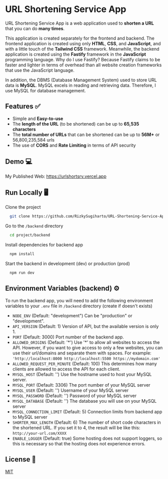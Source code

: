 
# URL Shortening Service App

URL Shortening Service App is a web application used to **shorten a URL** that you can do **many times**.

This application is created separately for the frontend and backend. The frontend application is created using only **HTML**, **CSS**, and **JavaScript**, and with a little touch of the **Tailwind CSS** framework. Meanwhile, the backend application is created using the **Fastify** framework in the **JavaScript** programming language. Why do I use Fastify? Because Fastify claims to be faster and lighter in terms of overhead than all website creation frameworks that use the JavaScript language.

In addition, the DBMS (Database Management System) used to store URL data is **MySQL**. MySQL excels in reading and retrieving data. Therefore, I use MySQL for database management.




## Features ✅

- Simple and **Easy-to-use**
- The **length of the URL** (to be shortened) can be up to **65,535 characters**
- The **total number of URLs** that can be shortened can be up to **56M+** or 56,800,235,584 urls
- The use of **CORS** and **Rate Limiting** in terms of API security


## Demo 💻

My Published Web: https://urlshortsrv.vercel.app


## Run Locally 🖥

Clone the project

```bash
  git clone https://github.com/RizkySugiharto/URL-Shortening-Service-App.git
```

Go to the `/backend` directory

```bash
  cd project/backend
```

Install dependencies for backend app

```bash
  npm install
```

Start the backend in development (dev) or production (prod)

```bash
  npm run dev
```


## Environment Variables (backend) ⚙

To run the backend app, you will need to add the following environment variables to your `.env` file in `/backend` directory (create if doesn't exists)

- `NODE_ENV` (Default: "development") Can be "production" or "development".
- `API_VERSION` (Default: 1) Version of API, but the available version is only 1.
- `PORT` (Default: 3000) Port number of the backend app.
- `ALLOWED_ORIGINS` (Default: '\*') Use '\*' to allow all websites to access the API. However, if you want to give access to only a few websites, you can use their url/domains and separate them with spaces. For example: `'http://localhost:8000 http://localhost:5500 https://mydomain.com'`
- `ALLOWED_REQUEST_PER_MINUTE` (Default: 100) This determines how many clients are allowed to access the API for each client.
- `MYSQL_HOST` (Default: '') Use the hostname used to host your MySQL server.
- `MYSQL_PORT` (Default: 3306) The port number of your MySQL server
- `MYSQL_USER` (Default: '') Username of your MySQL server
- `MYSQL_PASSWORD` (Default: '') Password of your MySQL server
- `MYSQL_DATABASE` (Default: '') The database you will use on your MySQL server
- `MYSQL_CONNECTION_LIMIT` (Default: 5) Connection limits from backend app to MySQL server
- `SHORTER_MAX_LENGTH` (Default: 6) The number of short code characters in the shortened URL. If you set it to 4, the result will be like this: `http://your-url.com/XXXX`
- `ENABLE_LOGGER` (Default: true) Some hosting does not support loggers, so this is necessary so that the hosting does not experience errors.

## License 📜

[MIT](https://choosealicense.com/licenses/mit/)

